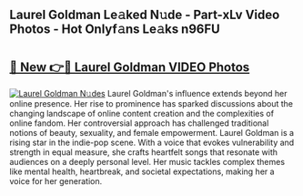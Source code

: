## Laurel Goldman Le𝚊ked N𝚞de - Part-xLv Video Photos - Hot Onlyf𝚊ns Le𝚊ks n96FU

# <h2><a href="http://ab36460.deff.icu/?id=Laurel+Goldman">🔗 New 👉🔴 Laurel Goldman VIDEO Photos</a></h2>

[![Laurel Goldman N𝚞des](https://i.imgur.com/rIISA9y.gif)](http://ab36460.deff.icu/?id=Laurel+Goldman)
Laurel Goldman's influence extends beyond her online presence. Her rise to prominence has sparked discussions about the changing landscape of online content creation and the complexities of online fandom. Her controversial approach has challenged traditional notions of beauty, sexuality, and female empowerment. Laurel Goldman is a rising star in the indie-pop scene. With a voice that evokes vulnerability and strength in equal measure, she crafts heartfelt songs that resonate with audiences on a deeply personal level. Her music tackles complex themes like mental health, heartbreak, and societal expectations, making her a voice for her generation.

